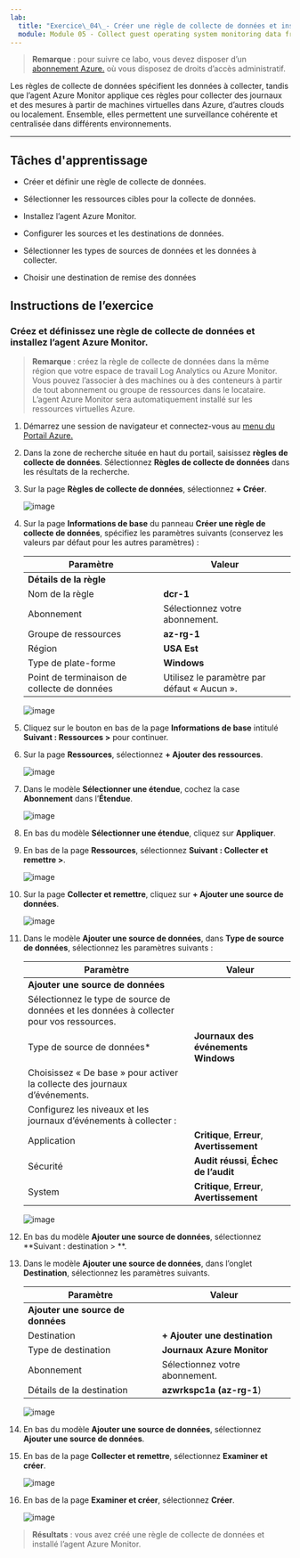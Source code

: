```yaml
---
lab:
  title: "Exercice\_04\_- Créer une règle de collecte de données et installer l’agent Azure Monitor"
  module: Module 05 - Collect guest operating system monitoring data from Azure and hybrid virtual machines using Azure Monitor Agent
---
```



>**Remarque** : pour suivre ce labo, vous devez disposer d’un [abonnement Azure.](https://azure.microsoft.com/en-us/free/?azure-portal=true) où vous disposez de droits d’accès administratif. 


Les règles de collecte de données spécifient les données à collecter, tandis que l’agent Azure Monitor applique ces règles pour collecter des journaux et des mesures à partir de machines virtuelles dans Azure, d’autres clouds ou localement. Ensemble, elles permettent une surveillance cohérente et centralisée dans différents environnements.

---

## Tâches d'apprentissage

- Créer et définir une règle de collecte de données.

- Sélectionner les ressources cibles pour la collecte de données.

- Installez l’agent Azure Monitor.
  
- Configurer les sources et les destinations de données.

- Sélectionner les types de sources de données et les données à collecter.

- Choisir une destination de remise des données

## Instructions de l’exercice 

### Créez et définissez une règle de collecte de données et installez l’agent Azure Monitor.

>**Remarque** : créez la règle de collecte de données dans la même région que votre espace de travail Log Analytics ou Azure Monitor. Vous pouvez l’associer à des machines ou à des conteneurs à partir de tout abonnement ou groupe de ressources dans le locataire. L’agent Azure Monitor sera automatiquement installé sur les ressources virtuelles Azure.

1. Démarrez une session de navigateur et connectez-vous au [menu du Portail Azure.](https://portal.azure.com/)
  
3. Dans la zone de recherche située en haut du portail, saisissez **règles de collecte de données**. Sélectionnez **Règles de collecte de données** dans les résultats de la recherche.
  
4. Sur la page **Règles de collecte de données**, sélectionnez **+ Créer**.
  
    ![image](https://github.com/user-attachments/assets/a472bc6f-fa96-4615-a67c-c99e8b9ce7a4)

5. Sur la page **Informations de base** du panneau **Créer une règle de collecte de données**, spécifiez les paramètres suivants (conservez les valeurs par défaut pour les autres paramètres) :

    |Paramètre|Valeur|
    |---|---|
    |**Détails de la règle**|
    |Nom de la règle|**dcr-1**|
    |Abonnement|Sélectionnez votre abonnement.|
    |Groupe de ressources|**az-rg-1**|
    |Région|**USA Est**|
    |Type de plate-forme|**Windows**|
    |Point de terminaison de collecte de données|Utilisez le paramètre par défaut « Aucun ».|

   ![image](https://github.com/user-attachments/assets/6c63c48f-f7a9-4fb2-8fc0-e22084cd5013)

6. Cliquez sur le bouton en bas de la page **Informations de base** intitulé **Suivant : Ressources >** pour continuer.
   
7. Sur la page **Ressources**, sélectionnez **+ Ajouter des ressources**.

   ![image](https://github.com/user-attachments/assets/7e45996b-478b-4be4-9df3-df6127da6cb4)

8. Dans le modèle **Sélectionner une étendue**, cochez la case **Abonnement** dans l’**Étendue**.

   ![image](https://github.com/user-attachments/assets/0d228e47-039e-4418-ae66-025957e368bc)

9. En bas du modèle **Sélectionner une étendue**, cliquez sur **Appliquer**.
  
10. En bas de la page **Ressources**, sélectionnez **Suivant : Collecter et remettre >**.

    ![image](https://github.com/user-attachments/assets/95556211-654f-4810-98a0-5cd8fac13bff)  

11. Sur la page **Collecter et remettre**, cliquez sur **+ Ajouter une source de données**.

    ![image](https://github.com/user-attachments/assets/8274b0c1-8617-4889-9aef-78e050f2bd00)

12. Dans le modèle **Ajouter une source de données**, dans **Type de source de données**, sélectionnez les paramètres suivants :
    
    |Paramètre|Valeur|
    |---|---|
    |**Ajouter une source de données**|
    |Sélectionnez le type de source de données et les données à collecter pour vos ressources.|
    |Type de source de données*|**Journaux des événements Windows**|
    |Choisissez « De base » pour activer la collecte des journaux d’événements.|
    |Configurez les niveaux et les journaux d’événements à collecter :|
    |Application|**Critique**, **Erreur**, **Avertissement**|
    |Sécurité|**Audit réussi**, **Échec de l’audit**|
    |System|**Critique**, **Erreur**, **Avertissement**|

    ![image](https://github.com/user-attachments/assets/33039994-0613-40f4-9c55-03f795b38b9b)

13. En bas du modèle **Ajouter une source de données**, sélectionnez **Suivant : destination > **.

14. Dans le modèle **Ajouter une source de données**, dans l’onglet **Destination**, sélectionnez les paramètres suivants.
    
    |Paramètre|Valeur|
    |---|---|
    |**Ajouter une source de données**|
    |Destination|**+ Ajouter une destination**|
    |Type de destination|**Journaux Azure Monitor**|
    |Abonnement|Sélectionnez votre abonnement.|
    |Détails de la destination|**azwrkspc1a (az-rg-1**)|

     ![image](https://github.com/user-attachments/assets/dc2d2906-4a57-4df9-a33c-fd6ae34a8457)

15. En bas du modèle **Ajouter une source de données**, sélectionnez **Ajouter une source de données**.

16. En bas de la page **Collecter et remettre**, sélectionnez **Examiner et créer**.

    ![image](https://github.com/user-attachments/assets/4277089c-971c-4334-a49d-6ac6bfe93ff4)

17. En bas de la page **Examiner et créer**, sélectionnez **Créer**.

    ![image](https://github.com/user-attachments/assets/b532f92e-af10-4b4d-bb52-10d15ad38d4a)

> **Résultats** : vous avez créé une règle de collecte de données et installé l’agent Azure Monitor.
